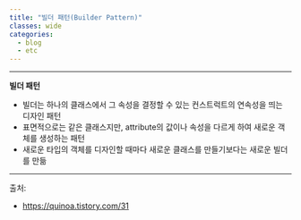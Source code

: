 ```yaml
---
title: "빌더 패턴(Builder Pattern)"
classes: wide
categories: 
  - blog
  - etc
---
```

---

**빌더 패턴**
* 빌더는 하나의 클래스에서 그 속성을 결정할 수 있는 컨스트럭트의 연속성을 띄는 디자인 패턴
* 표면적으로는 같은 클래스지만, attribute의 값이나 속성을 다르게 하여 새로운 객체를 생성하는 패턴
* 새로운 타입의 객체를 디자인할 때마다 새로운 클래스를 만들기보다는 새로운 빌더를 만듦

---  
출처:   
* https://quinoa.tistory.com/31
